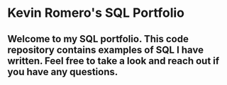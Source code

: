 # Kevin Romero's SQL Portfolio

## Welcome to my SQL portfolio. This code repository contains examples of SQL I have written. Feel free to take a look and reach out if you have any questions. 

